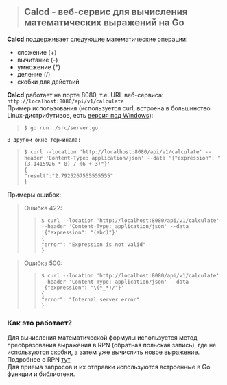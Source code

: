 >## **Calcd - веб-сервис для вычисления математических выражений на Go**
__Calcd__ поддерживает следующие математические операции:  
* сложение (+)
* вычитание (-)
* умножение (*)
* деление (/)
* скобки для действий  

__Calcd__ работает на порте 8080, т.е. URL веб-сервиса: `http://localhost:8080/api/v1/calculate`  
Пример использования (используется curl, встроена в большинство Linux-дистрибутивов, есть [версия под Windows](https://curl.se/windows/)):  
> `$ go run ./src/server.go`

`В другом окне терминала:`  
> `$ curl --location 'http://localhost:8080/api/v1/calculate' --header 'Content-Type: application/json' --data '{"expression": "(3.1415926 * 8) / (6 + 3)"}'`  
> `{`  
> `"result":"2.7925267555555555"`  
> `}`

Примеры ошибок:  
>Ошибка 422:  
> > `$ curl --location 'http://localhost:8080/api/v1/calculate' --header 'Content-Type: application/json' --data '{"expression": "(abc)"}'`  
> `{`  
> `"error": "Expression is not valid"`  
> `}`  

>Ошибка 500:  
> > `$ curl --location 'http://localhost:8080/api/v1/calculate' --header 'Content-Type: application/json' --data '{"expression": "\(*_*)/"}'`  
> `{`  
> `"error": "Internal server error"`  
> `}`

### Как это работает?  
Для вычисления математической формулы используется метод преобразования выражения в RPN (обратная польская запись), где не используются скобки, а затем уже вычислить новое выражение. Подробнее о RPN [тут](https://ru.wikipedia.org/wiki/%D0%9E%D0%B1%D1%80%D0%B0%D1%82%D0%BD%D0%B0%D1%8F_%D0%BF%D0%BE%D0%BB%D1%8C%D1%81%D0%BA%D0%B0%D1%8F_%D0%B7%D0%B0%D0%BF%D0%B8%D1%81%D1%8C)  
Для приема запросов и их отправки используются встроенные в Go функции и библиотеки.
